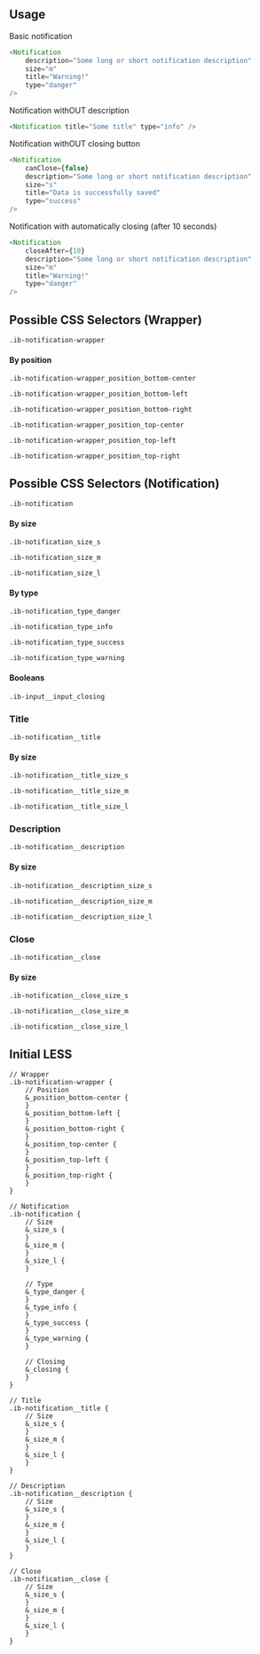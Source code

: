 ## Usage

Basic notification

```javascript
<Notification
    description="Some long or short notification description"
    size="m"
    title="Warning!"
    type="danger"
/>
```

Notification withOUT description

```javascript
<Notification title="Some title" type="info" />
```

Notification withOUT closing button

```javascript
<Notification
    canClose={false}
    description="Some long or short notification description"
    size="s"
    title="Data is successfully saved"
    type="success"
/>
```

Notification with automatically closing (after 10 seconds)

```javascript
<Notification
    closeAfter={10}
    description="Some long or short notification description"
    size="m"
    title="Warning!"
    type="danger"
/>
```

## Possible CSS Selectors (Wrapper)

`.ib-notification-wrapper`

#### By position

`.ib-notification-wrapper_position_bottom-center`

`.ib-notification-wrapper_position_bottom-left`

`.ib-notification-wrapper_position_bottom-right`

`.ib-notification-wrapper_position_top-center`

`.ib-notification-wrapper_position_top-left`

`.ib-notification-wrapper_position_top-right`

## Possible CSS Selectors (Notification)

`.ib-notification`

#### By size

`.ib-notification_size_s`

`.ib-notification_size_m`

`.ib-notification_size_l`

#### By type

`.ib-notification_type_danger`

`.ib-notification_type_info`

`.ib-notification_type_success`

`.ib-notification_type_warning`

#### Booleans

`.ib-input__input_closing`

### Title

`.ib-notification__title`

#### By size

`.ib-notification__title_size_s`

`.ib-notification__title_size_m`

`.ib-notification__title_size_l`

### Description

`.ib-notification__description`

#### By size

`.ib-notification__description_size_s`

`.ib-notification__description_size_m`

`.ib-notification__description_size_l`

### Close

`.ib-notification__close`

#### By size

`.ib-notification__close_size_s`

`.ib-notification__close_size_m`

`.ib-notification__close_size_l`

## Initial LESS

```less
// Wrapper
.ib-notification-wrapper {
    // Position
    &_position_bottom-center {
    }
    &_position_bottom-left {
    }
    &_position_bottom-right {
    }
    &_position_top-center {
    }
    &_position_top-left {
    }
    &_position_top-right {
    }
}

// Notification
.ib-notification {
    // Size
    &_size_s {
    }
    &_size_m {
    }
    &_size_l {
    }

    // Type
    &_type_danger {
    }
    &_type_info {
    }
    &_type_success {
    }
    &_type_warning {
    }

    // Closing
    &_closing {
    }
}

// Title
.ib-notification__title {
    // Size
    &_size_s {
    }
    &_size_m {
    }
    &_size_l {
    }
}

// Description
.ib-notification__description {
    // Size
    &_size_s {
    }
    &_size_m {
    }
    &_size_l {
    }
}

// Close
.ib-notification__close {
    // Size
    &_size_s {
    }
    &_size_m {
    }
    &_size_l {
    }
}
```
